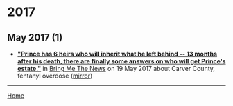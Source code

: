 # 2017

## May 2017 (1)

 - [**"Prince has 6 heirs who will inherit what he left behind -- 13 months after his death, there are finally some answers on who will get Prince's estate."**](https://bringmethenews.com/news/prince-6-heirs-will-inherit-belongings) in [Bring Me The News](https://bringmethenews.com/) on 19 May 2017 about Carver County, fentanyl overdose ([mirror](https://web.archive.org/web/*/https://bringmethenews.com/news/prince-6-heirs-will-inherit-belongings))

----

[Home](../)
